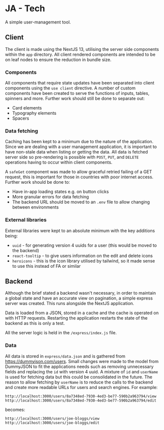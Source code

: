 # JA - Tech
A simple user-management tool.

## Client
The client is made using the NextJS 13, utilising the server side components within the `app` directory.
All client rendered components are intended to be on leaf nodes to ensure the reduction in bundle size.

### Components
All components that require state updates have been separated into client components using the `use client`
directive. A number of custom components have been created to serve the functions of inputs, tables, spinners and more.
Further work should still be done to separate out:

- Card elements
- Typography elements
- Spacers

### Data fetching
Caching has been kept to a minimum due to the nature of the application. Since we are dealing with a user
management application, it is important to have non-stale data when listing or getting the data. All data
is fetched server side so pre-rendering is possible with `POST`, `PUT`, and `DELETE` operations having to occur within
client components.

A `safeGet` component was made to allow graceful retried failing of a GET request, this is important for those
in countries with poor internet access. Further work should be done to:

- Have in-app loading states e.g. on button clicks
- More granular errors for data fetching
- The backend URL should be moved to an `.env` file to allow changing between environments

### External libraries
External libraries were kept to an absolute minimum with the key additions being:

- `uuid` - for generating version 4 uuids for a user (this would be moved to the backend)
- `react-tooltip` - to give users information on the edit and delete icons
- `heroicons` - this is the icon library utilised by tailwind, so it made sense to use this instead of FA or similar

## Backend
Although the brief stated a backend wasn't necessary, in order to maintain a global state and have an accurate
view on pagination, a simple express server was created. This runs alongside the NextJS application.

Data is loaded from a JSON, stored in a cache and the cache is operated on with HTTP requests. Restarting the 
application restarts the state of the backend as this is only a test.

All the server logic is held in the `/express/index.js` file.

### Data
All data is stored in `express/data.json` and is gathered from https://dummyjson.com/users. Small changes
were made to the model from DummyJSON to fit the applications needs such as removing unnecessary fields and
replacing the `id` with version 4 uuid. A mixture of `id` and `userName` is used for fetching data but
this could be consolidated in the future. The reason to allow fetching by `userName` is to reduce the calls
to the backend and create more readable URLs for users and search engines. For example:

```
http://localhost:3000/users/8a7348ed-7930-4ed3-be77-590b2a963794/view
http://localhost:3000/users/8a7348ed-7930-4ed3-be77-590b2a963794/edit
```

becomes:

```
http://localhost:3000/users/joe-bloggs/view
http://localhost:3000/users/joe-bloggs/edit
```